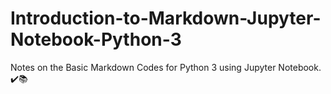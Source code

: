 # Introduction-to-Markdown-Jupyter-Notebook-Python-3
Notes on the Basic Markdown Codes for Python 3 using Jupyter Notebook. ✔️📚
